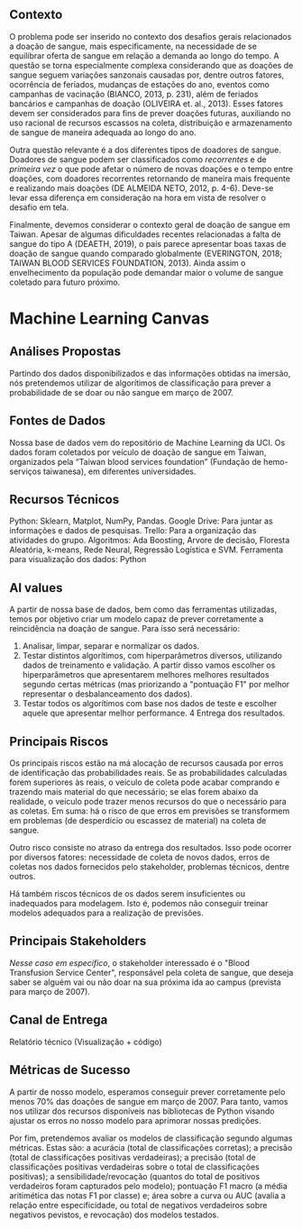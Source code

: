 ## Contexto

O problema pode ser inserido no contexto dos desafios gerais relacionados a doação de sangue, mais especificamente, na necessidade de se equilibrar oferta de sangue em relação a demanda ao longo do tempo. A questão se torna especialmente complexa considerando que as doações de sangue seguem variações sanzonais causadas por, dentre outros fatores, ocorrência de feriados, mudanças de estações do ano, eventos como campanhas de vacinação (BIANCO, 2013, p. 231), além de feriados bancários e campanhas de doação (OLIVEIRA et. al., 2013). Esses fatores devem ser considerados para fins de prever doações futuras, auxiliando no uso racional de recursos escassos na coleta, distribuição e armazenamento de sangue de maneira adequada ao longo do ano.

Outra questão relevante é a dos diferentes tipos de doadores de sangue. Doadores de sangue podem ser classificados como *recorrentes* e de *primeira vez* o que pode afetar o número de novas doações e o tempo entre doações, com doadores recorrentes retornando de maneira mais frequente e realizando mais doações (DE ALMEIDA NETO, 2012, p. 4-6). Deve-se levar essa diferença em consideração na hora em vista de resolver o desafio em tela.

Finalmente, devemos considerar o contexto geral de doação de sangue em Taiwan. Apesar de algumas dificuldades recentes relacionadas a falta de sangue do tipo A (DEAETH, 2019), o país parece apresentar boas taxas de doação de sangue quando comparado globalmente (EVERINGTON, 2018; TAIWAN BLOOD SERVICES FOUNDATION, 2013). Ainda assim o envelhecimento da população pode demandar maior o volume de sangue coletado para futuro próximo.

# **Machine Learning Canvas**
 
## Análises Propostas
 
Partindo dos dados disponibilizados e das informações obtidas na imersão, nós pretendemos utilizar de algorítimos de classificação para prever a probabilidade de se doar ou não sangue em março de 2007.

## Fontes de Dados
 
Nossa base de dados vem do repositório de Machine Learning da UCI. Os dados foram coletados por veículo de doação de sangue em Taiwan, organizados pela “Taiwan blood services foundation” (Fundação de hemo-serviços taiwanesa), em diferentes universidades.
 
## Recursos Técnicos
 
Python: Sklearn, Matplot, NumPy, Pandas.
Google Drive: Para juntar as informações e dados de pesquisas.
Trello: Para a organização das atividades do grupo.
Algoritmos: Ada Boosting, Arvore de decisão, Floresta Aleatória, k-means, Rede Neural, Regressão Logística e SVM.
Ferramenta para visualização dos dados: Python
 
## AI values
 
A partir de nossa base de dados, bem como das ferramentas utilizadas, temos por objetivo criar um modelo capaz de prever corretamente a reincidência na doação de sangue. Para isso será necessário: 

1.  Analisar, limpar, separar e normalizar os dados.
2.  Testar distintos algorítimos, com hiperparâmetros diversos, utilizando dados de treinamento e validação. A partir disso vamos escolher os hiperparâmetros que apresentarem melhores melhores resultados segundo certas métricas (mas priorizando a "pontuação F1" por melhor representar o desbalanceamento dos dados).
3.  Testar todos os algorítimos com base nos dados de teste e escolher aquele que apresentar melhor performance.
4   Entrega dos resultados.
 
 
## Principais Riscos
 
Os principais riscos estão na má alocação de recursos causada por erros de identificação das probabilidades reais. Se as probabilidades calculadas forem superiores às reais, o veículo de coleta pode acabar comprando e trazendo mais material do que necessário; se elas forem abaixo da realidade, o veículo pode trazer menos recursos do que o necessário para as coletas. Em suma: há o risco de que erros em previsões se transformem em problemas (de desperdício ou escassez de material) na coleta de sangue.   

Outro risco consiste no atraso da entrega dos resultados. Isso pode ocorrer por diversos fatores: necessidade de coleta de novos dados, erros de coletas nos dados fornecidos pelo stakeholder, problemas técnicos, dentre outros.

Há também riscos técnicos de os dados serem insuficientes ou inadequados para modelagem. Isto é, podemos não conseguir treinar modelos adequados para a realização de previsões.
 
## Principais Stakeholders
 
*Nesse caso em específico*, o stakeholder interessado é o "Blood Transfusion Service Center", responsável pela coleta de sangue, que deseja saber se alguém vai ou não doar na sua próxima ida ao campus (prevista para março de 2007).
 
## Canal de Entrega
 
Relatório técnico (Visualização + código)
 
## Métricas de Sucesso
 
 
A partir de nosso modelo, esperamos conseguir prever corretamente pelo menos 70% das doações de sangue em março de 2007. Para tanto, vamos nos utilizar dos recursos disponíveis nas bibliotecas de Python visando ajustar os erros no nosso modelo para aprimorar nossas predições. 
 
Por fim, pretendemos avaliar os modelos de classificação segundo algumas métricas. Estas são: a acurácia (total de classificações corretas); a precisão (total de classificações positivas verdadeiras); a precisão (total de classificações positivas verdadeiras sobre o total de classificações positivas); a sensibilidade/revocação (quantos do total de positivos verdadeiros foram capturados pelo modelo); pontuação F1 macro (a média aritimética das notas F1 por classe) e; área sobre a curva ou AUC (avalia a relação entre especificidade, ou total de negativos verdadeiros sobre negativos pevistos, e revocação) dos modelos testados. 
